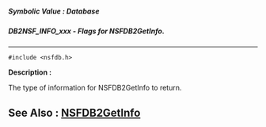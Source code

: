 ##### Symbolic Value : Database
##### DB2NSF_INFO_xxx - Flags for NSFDB2GetInfo.
---
```
#include <nsfdb.h>
```
**Description :**

The type of information for NSFDB2GetInfo to return.

**See Also :**
[NSFDB2GetInfo](/domino-c-api-docs/reference/Func/NSFDB2GetInfo)
---
